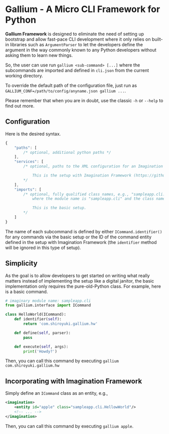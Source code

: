 # Gallium - A Micro CLI Framework for Python

**Gallium Framework** is designed to eliminate the need of setting up bootstrap
and allow fast-pace CLI development where it only relies on built-in libraries
such as `ArgumentParser` to let the developers define the argument in the way
commonly known to any Python developers without asking them to learn new things.

So, the user can use run `gallium <sub-command> [...]` where the subcommands are
imported and defined in `cli.json` from the current working directory.

To override the default path of the configuration file, just run as
`GALLIUM_CONF=/path/to/config/anyname.json gallium ...`.

Please remember that when you are in doubt, use the classic `-h` or `--help` to find out more.

## Configuration

Here is the desired syntax.

```javascript
{
    "paths": [
        /* optional, additional python paths */
    ],
    "services": [
        /* optional, paths to the XML configuration for an Imagination Framework app

            This is the setup with Imagination Framework (https://github.com/shiroyuki/Imagination).
        */
    ],
    "imports": [
        /* optional, fully qualified class names, e.g., "sampleapp.cli.BasicHW"
            where the module name is "sampleapp.cli" and the class name is "BasicHW".

            This is the basic setup.
        */
    ]
}
```

The name of each subcommand is defined by either `ICommand.identifier()` for any
commands via the basic setup or the ID of the command entity defined in the setup
with Imagination Framework (the `identifier` method will be ignored in this type
of setup).

## Simplicity

As the goal is to allow developers to get started on writing what really matters
instead of implementing the setup like a digital janitor, the basic implementation
only requires the pure-old-Python class. For example, here is a basic command.

```python
# imaginary module name: sampleapp.cli
from gallium.interface import ICommand

class HelloWorld(ICommand):
    def identifier(self):
        return 'com.shiroyuki.gallium.hw'

    def define(self, parser):
        pass

    def execute(self, args):
        print('Howdy?')
```

Then, you can call this command by executing `gallium com.shiroyuki.gallium.hw`

## Incorporating with Imagination Framework

Simply define an `ICommand` class as an entity, e.g.,

```xml
<imagination>
    <entity id="apple" class="sampleapp.cli.HellowWorld"/>
    <!-- ... -->
</imagination>
```

Then, you can call this command by executing `gallium apple`.
